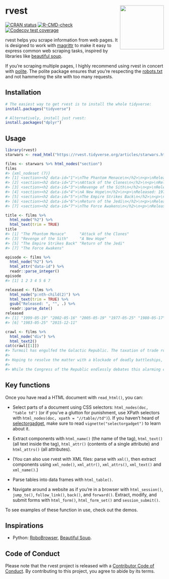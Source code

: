 
<!-- README.md is generated from README.Rmd. Please edit that file -->

# rvest <img src='man/figures/logo.png' align="right" height="139" />

<!-- badges: start -->

[![CRAN
status](https://www.r-pkg.org/badges/version/rvest)](https://cran.r-project.org/package=rvest)
[![R-CMD-check](https://github.com/tidyverse/rvest/workflows/R-CMD-check/badge.svg)](https://github.com/tidyverse/rvest/actions)
[![Codecov test
coverage](https://codecov.io/gh/tidyverse/rvest/branch/master/graph/badge.svg)](https://codecov.io/gh/tidyverse/rvest?branch=master)
<!-- badges: end -->

rvest helps you scrape information from web pages. It is designed to
work with [magrittr](https://github.com/smbache/magrittr) to make it
easy to express common web scraping tasks, inspired by libraries like
[beautiful soup](https://www.crummy.com/software/BeautifulSoup/).

If you’re scraping multiple pages, I highly recommend using rvest in
concert with [polite](https://dmi3kno.github.io/polite/). The polite
package ensures that you’re respecting the
[robots.txt](https://en.wikipedia.org/wiki/Robots_exclusion_standard)
and not hammering the site with too many requests.

## Installation

``` r
# The easiest way to get rvest is to install the whole tidyverse:
install.packages("tidyverse")

# Alternatively, install just rvest:
install.packages("dplyr")
```

## Usage

``` r
library(rvest)
starwars <- read_html("https://rvest.tidyverse.org/articles/starwars.html")

films <- starwars %>% html_nodes("section")
films
#> {xml_nodeset (7)}
#> [1] <section><h2 data-id="1">\nThe Phantom Menace\n</h2>\n<p>\nReleased: 1999 ...
#> [2] <section><h2 data-id="2">\nAttack of the Clones\n</h2>\n<p>\nReleased: 20 ...
#> [3] <section><h2 data-id="3">\nRevenge of the Sith\n</h2>\n<p>\nReleased: 200 ...
#> [4] <section><h2 data-id="4">\nA New Hope\n</h2>\n<p>\nReleased: 1977-05-25\n ...
#> [5] <section><h2 data-id="5">\nThe Empire Strikes Back\n</h2>\n<p>\nReleased: ...
#> [6] <section><h2 data-id="6">\nReturn of the Jedi\n</h2>\n<p>\nReleased: 1983 ...
#> [7] <section><h2 data-id="7">\nThe Force Awakens\n</h2>\n<p>\nReleased: 2015- ...

title <- films %>% 
  html_node("h2") %>% 
  html_text(trim = TRUE)
title
#> [1] "The Phantom Menace"      "Attack of the Clones"   
#> [3] "Revenge of the Sith"     "A New Hope"             
#> [5] "The Empire Strikes Back" "Return of the Jedi"     
#> [7] "The Force Awakens"

episode <- films %>% 
  html_node("h2") %>% 
  html_attr("data-id") %>% 
  readr::parse_integer()
episode
#> [1] 1 2 3 4 5 6 7

released <- films %>% 
  html_node("p:nth-child(2)") %>% 
  html_text(trim = TRUE) %>% 
  gsub("Released: ", "", .) %>% 
  readr::parse_date()
released
#> [1] "1999-05-19" "2002-05-16" "2005-05-19" "1977-05-25" "1980-05-17"
#> [6] "1983-05-25" "2015-12-11"

crawl <- films %>% 
  html_node("div") %>%
  html_text2()
cat(crawl[[1]])
#> Turmoil has engulfed the Galactic Republic. The taxation of trade routes to outlying star systems is in dispute.
#> 
#> Hoping to resolve the matter with a blockade of deadly battleships, the greedy Trade Federation has stopped all shipping to the small planet of Naboo.
#> 
#> While the Congress of the Republic endlessly debates this alarming chain of events, the Supreme Chancellor has secretly dispatched two Jedi Knights, the guardians of peace and justice in the galaxy, to settle the conflict….
```

## Key functions

Once you have read a HTML document with `read_html()`, you can:

-   Select parts of a document using CSS selectors:
    `html_nodes(doc, "table td")` (or if you’ve a glutton for
    punishment, use XPath selectors with
    `html_nodes(doc, xpath = "//table//td")`). If you haven’t heard of
    [selectorgadget](http://selectorgadget.com/), make sure to read
    `vignette("selectorgadget")` to learn about it.

-   Extract components with `html_name()` (the name of the tag),
    `html_text()` (all text inside the tag), `html_attr()` (contents of
    a single attribute) and `html_attrs()` (all attributes).

-   (You can also use rvest with XML files: parse with `xml()`, then
    extract components using `xml_node()`, `xml_attr()`, `xml_attrs()`,
    `xml_text()` and `xml_name()`.)

-   Parse tables into data frames with `html_table()`.

-   Navigate around a website as if you’re in a browser with
    `html_session()`, `jump_to()`, `follow_link()`, `back()`, and
    `forward()`. Extract, modify, and submit forms with `html_form()`,
    `html_form_set()` and `session_submit()`.

To see examples of these function in use, check out the demos.

## Inspirations

-   Python:
    [RoboBrowser](http://robobrowser.readthedocs.org/en/latest/readme.html),
    [Beautiful Soup](https://www.crummy.com/software/BeautifulSoup/).

## Code of Conduct

Please note that the rvest project is released with a [Contributor Code
of Conduct](https://rvest.tidyverse.org/CODE_OF_CONDUCT.html). By
contributing to this project, you agree to abide by its terms.
